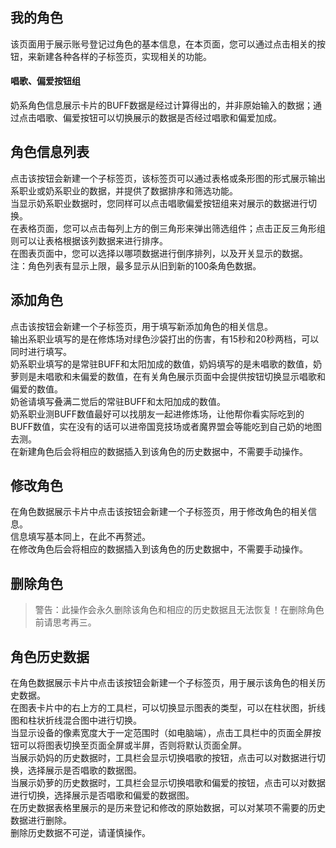 ## 我的角色
该页面用于展示账号登记过角色的基本信息，在本页面，您可以通过点击相关的按钮，来新建各种各样的子标签页，实现相关的功能。

#### 唱歌、偏爱按钮组
奶系角色信息展示卡片的BUFF数据是经过计算得出的，并非原始输入的数据；通过点击唱歌、偏爱按钮可以切换展示的数据是否经过唱歌和偏爱加成。

## 角色信息列表
点击该按钮会新建一个子标签页，该标签页可以通过表格或条形图的形式展示输出系职业或奶系职业的数据，并提供了数据排序和筛选功能。  
当显示奶系职业数据时，您同样可以点击唱歌偏爱按钮组来对展示的数据进行切换。  
在表格页面，您可以点击每列上方的倒三角形来弹出筛选组件；点击正反三角形组则可以让表格根据该列数据来进行排序。  
在图表页面中，您可以选择以哪项数据进行倒序排列，以及开关显示的数据。  
注：角色列表有显示上限，最多显示从旧到新的100条角色数据。  

## 添加角色
点击该按钮会新建一个子标签页，用于填写新添加角色的相关信息。  
输出系职业填写的是在修炼场对绿色沙袋打出的伤害，有15秒和20秒两档，可以同时进行填写。  
奶系职业填写的是常驻BUFF和太阳加成的数值，奶妈填写的是未唱歌的数值，奶萝则是未唱歌和未偏爱的数值，在有关角色展示页面中会提供按钮切换显示唱歌和偏爱的数值。  
奶爸请填写叠满二觉后的常驻BUFF和太阳加成的数值。  
奶系职业测BUFF数值最好可以找朋友一起进修炼场，让他帮你看实际吃到的BUFF数值，实在没有的话可以进帝国竞技场或者魔界盟会等能吃到自己奶的地图去测。  
在新建角色后会将相应的数据插入到该角色的历史数据中，不需要手动操作。

## 修改角色
在角色数据展示卡片中点击该按钮会新建一个子标签页，用于修改角色的相关信息。  
信息填写基本同上，在此不再赘述。  
在修改角色后会将相应的数据插入到该角色的历史数据中，不需要手动操作。

## 删除角色
>警告：此操作会永久删除该角色和相应的历史数据且无法恢复！在删除角色前请思考再三。

## 角色历史数据
在角色数据展示卡片中点击该按钮会新建一个子标签页，用于展示该角色的相关历史数据。  
在图表卡片中的右上方的工具栏，可以切换显示图表的类型，可以在柱状图，折线图和柱状折线混合图中进行切换。  
当显示设备的像素宽度大于一定范围时（如电脑端），点击工具栏中的页面全屏按钮可以将图表切换至页面全屏或半屏，否则将默认页面全屏。  
当展示奶妈的历史数据时，工具栏会显示切换唱歌的按钮，点击可以对数据进行切换，选择展示是否唱歌的数据图。  
当展示奶萝的历史数据时，工具栏会显示切换唱歌和偏爱的按钮，点击可以对数据进行切换，选择展示是否唱歌和偏爱的数据图。  
在历史数据表格里展示的是历来登记和修改的原始数据，可以对某项不需要的历史数据进行删除。  
删除历史数据不可逆，请谨慎操作。